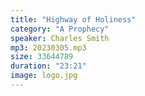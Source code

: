 ```yaml
---
title: "Highway of Holiness"
category: "A Prophecy"
speaker: Charles Smith
mp3: 20230305.mp3
size: 33644789
duration: "23:21"
image: logo.jpg
---
```

